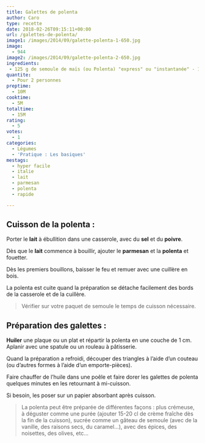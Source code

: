 ```yaml
---
title: Galettes de polenta
author: Caro
type: recette
date: 2018-02-26T09:15:11+00:00
url: /galettes-de-polenta/
image1: /images/2014/09/galette-polenta-1-650.jpg
image:
  - 944
image2: /images/2014/09/galette-polenta-2-650.jpg
ingredients:
 - 125 g de semoule de maïs (ou Polenta) "express" ou "instantanée" - 1/4 de litre de lait - 50 g de parmesan (facultatif) - sel - huile d'olive
quantite:
  - Pour 2 personnes
preptime:
  - 10M
cooktime:
  - 5M
totaltime:
  - 15M
rating:
  - 5
votes:
  - 1
categories:
  - Légumes
  - 'Pratique : Les basiques'
mestags:
  - hyper facile
  - italie
  - lait
  - parmesan
  - polenta
  - rapide

---
```

## Cuisson de la polenta :

Porter le **lait** à ébullition dans une casserole, avec du **sel** et du **poivre**.

Dès que le **lait** commence à bouillir, ajouter le **parmesan** et la **polenta** et fouetter.

Dès les premiers bouillons, baisser le feu et remuer avec une cuillère en bois.

La polenta est cuite quand la préparation se détache facilement des bords de la casserole et de la cuillère.

> Vérifier sur votre paquet de semoule le temps de cuisson nécessaire.

## Préparation des galettes :

**Huiler** une plaque ou un plat et répartir la polenta en une couche de 1 cm. Aplanir avec une spatule ou un rouleau à pâtisserie.

Quand la préparation a refroidi, découper des triangles à l&rsquo;aide d&rsquo;un couteau (ou d&rsquo;autres formes à l&rsquo;aide d&rsquo;un emporte-pièces).

Faire chauffer de l&rsquo;huile dans une poêle et faire dorer les galettes de polenta quelques minutes en les retournant à mi-cuisson.

Si besoin, les poser sur un papier absorbant après cuisson.

> La polenta peut être préparée de différentes façons : plus crémeuse, à déguster comme une purée (ajouter 15-20 cl de crème fraîche dès la fin de la cuisson), sucrée comme un gâteau de semoule (avec de la vanille, des raisons secs, du caramel&#8230;), avec des épices, des noisettes, des olives, etc&#8230;

&nbsp;